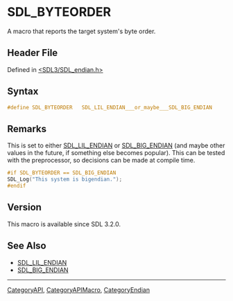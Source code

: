 # SDL_BYTEORDER

A macro that reports the target system's byte order.

## Header File

Defined in [<SDL3/SDL_endian.h>](https://github.com/libsdl-org/SDL/blob/main/include/SDL3/SDL_endian.h)

## Syntax

```c
#define SDL_BYTEORDER   SDL_LIL_ENDIAN___or_maybe___SDL_BIG_ENDIAN
```

## Remarks

This is set to either [SDL_LIL_ENDIAN](SDL_LIL_ENDIAN) or
[SDL_BIG_ENDIAN](SDL_BIG_ENDIAN) (and maybe other values in the future, if
something else becomes popular). This can be tested with the preprocessor,
so decisions can be made at compile time.

```c
#if SDL_BYTEORDER == SDL_BIG_ENDIAN
SDL_Log("This system is bigendian.");
#endif
```

## Version

This macro is available since SDL 3.2.0.

## See Also

- [SDL_LIL_ENDIAN](SDL_LIL_ENDIAN)
- [SDL_BIG_ENDIAN](SDL_BIG_ENDIAN)






----
[CategoryAPI](CategoryAPI), [CategoryAPIMacro](CategoryAPIMacro), [CategoryEndian](CategoryEndian)

